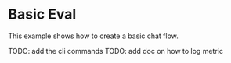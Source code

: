 # Basic Eval
This example shows how to create a basic chat flow. 

TODO: add the cli commands
TODO: add doc on how to log metric